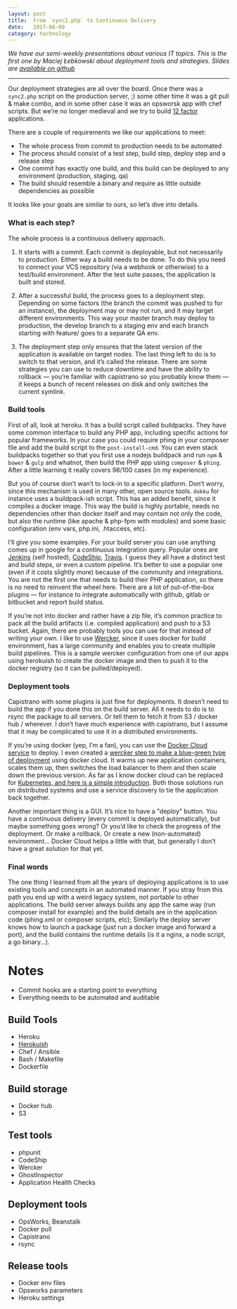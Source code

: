 ```yaml
---
layout: post
title:  From `sync2.php` to Continuous Delivery
date:   2017-06-09
category: technology
---
```


*We have our semi-weekly presentations about various IT topics. This is the first one by Maciej Łebkowski about deployment tools and strategies. Slides are [available on github](https://github.com/syzygypl/it-speak-up/tree/master/2017-06-09%20-%20puck%20-%20deployment)*

---

Our deployment strategies are all over the board. Once there was a `sync2.php` script on the production server, ;) some other time it was a git pull & make combo, and in some other case it was an opsworsk app with chef scripts. But we’re no longer medieval and we try to build [12 factor](https://12factor.net) applications.

There are a couple of requirements we like our applications to meet:

 * The whole process from commit to production needs to be automated
 * The process should consist of a test step, build step, deploy step and a release step
 * One commit has exactly one build, and this build can be deployed to any environment (production, staging, qa)
 * The build should resemble a binary and require as little outside dependencies as possible

It looks like your goals are similar to ours, so let’s dive into details.

### What is each step?

The whole process is a continuous delivery approach.

 1. It starts with a commit. Each commit is deployable, but not necessarily to production. Either way a build needs to be done. To do this you need to connect your VCS repository (via a webhook or otherwise) to a test/build environment. After the test suite passes, the application is built and stored.

 2. After a successful build, the process goes to a deployment step. Depending on some factors (the branch the commit was pushed to for an instance), the deployment may or may not run, and it may target different environments. This way your master branch may deploy to production, the develop branch to a staging env and each branch starting with feature/ goes to a separate QA env.

 3. The deployment step only ensures that the latest version of the application is available on target nodes. The last thing left to do is to switch to that version, and it’s called the release. There are some strategies you can use to reduce downtime and have the ability to rollback — you’re familiar with capistrano so you probably know them — it keeps a bunch of recent releases on disk and only switches the current symlink.

### Build tools

First of all, look at heroku. It has a build script called buildpacks. They have some common interface to build any PHP app, including specific actions for popular frameworks. In your case you could require phing in your composer file and add the build script to the `post-install-cmd`. You can even stack buildpacks together so that you first use a nodejs buildpack and run `npm` & `bower` & `gulp` and whatnot, then build the PHP app using `composer` & `phing`. After a little learning it really covers 98/100 cases (in my experience).

But you of course don’t wan’t to lock-in to a specific platform. Don’t worry, since this mechanism is used in many other, open source tools. `dokku` for instance uses a buildpack-ish script. This has an added benefit, since it compiles a docker image. This way the build is highly portable, needs no dependencies other than docker itself and may contain not only the code, but also the runtime (like apache & php-fpm with modules) and some basic configuration (env vars, php.ini, .htaccess, etc).

I’ll give you some examples. For your build server you can use anything comes up in google for a continuous integration query. Popular ones are [Jenkins][] (self hosted), [CodeShip][], [Travis][]. I guess they all have a distinct test and build steps, or even a custom pipeline. It’s better to use a popular one (even if it costs slightly more) because of the community and integrations. You are not the first one that needs to build their PHP application, so there is no need to reinvent the wheel here. There are a lot of out-of-the-box plugins — for instance to integrate automatically with github, gitlab or bitbucket and report build status.

If you’re not into docker and rather have a zip file, it’s common practice to pack all the build artifacts (i.e. compiled application) and push to a S3 bucket. Again, there are probably tools you can use for that instead of writing your own. I like to use [Wercker][], since it uses docker for build environment, has a large community and enables you to create multiple build pipelines. This is a sample wercker configuration from one of our apps using herokuish to create the docker image and then to push it to the docker registry (so it can be pulled/deployed).

### Deployment tools

Capistrano with some plugins is just fine for deployments. It doesn’t need to build the app if you done this on the build server. All it needs to do is to rsync the package to all servers. Or tell them to fetch it from S3 / docker hub / wherever. I don’t have much experience with capistrano, but I assume that it may be complicated to use it in a distributed environments.

If you’re using docker (yep, I’m a fan), you can use the [Docker Cloud service][] to deploy. I even created a [wercker step to make a blue-green type of deployment][blue-green] using docker cloud. It warms up new application containers, scales them up, then switches the load balancer to them and then scale down the previous version. As far as I know docker cloud can be replaced for [Kubernetes, and here is a simple introduction][kube]. Both those solutions run on distributed systems and use a service discovery to tie the application back together.

Another important thing is a GUI. It’s nice to have a "deploy" button. You have a continuous delivery (every commit is deployed automatically), but maybe something goes wrong? Or you’d like to check the progress of the deployment. Or make a rollback. Or create a new (non-automated) environment… Docker Cloud helps a little with that, but generally I don’t have a great solution for that yet.

### Final words

The one thing I learned from all the years of deploying applications is to use existing tools and concepts in an automated manner. If you stray from this path you end up with a weird legacy system, not portable to other applications. The build server always builds any app the same way (run composer install for example) and the build details are in the application code (phing.xml or composer scripts, etc); Similarly the deploy server knows how to launch a package (just run a docker image and forward a port), and the build contains the runtime details (is it a nginx, a node script, a go binary…).

# Notes

 * Commit hooks are a starting point to everything
 * Everything needs to be automated and auditable

## Build Tools

 * Heroku
 * [Herokuish](https://github.com/gliderlabs/herokuish)
 * Chef / Ansible
 * Bash / Makefile
 * Dockerfile

## Build storage

 * Docker hub
 * S3

## Test tools

 * phpunit
 * CodeShip
 * Wercker
 * GhostInspector
 * Application Health Checks

## Deployment tools

 * OpsWorks, Beanstalk
 * Docker pull
 * Capistrano
 * rsync

## Release tools

 * Docker env files
 * Opsworks parameters
 * Heroku settings



 [Jenkins]: https://jenkins.io/
 [CodeShip]: https://codeship.com/
 [Travis]: https://travis-ci.org/
 [Wercker]: https://www.wercker.com/
 [Docker Cloud service]: (cloud.docker.com)
 [blue-green]: https://github.com/mlebkowski/wercker-step-bluegreen
 [kube]: https://www.youtube.com/watch?v=pozC9rBvAIs
